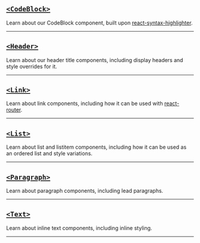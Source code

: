 ## [`<CodeBlock>`](#/Typography/Components/CodeBlock)

Learn about our CodeBlock component, built upon [react-syntax-highlighter](https://github.com/conorhastings/react-syntax-highlighter).
***

## [`<Header>`](#/Typography/Components/Header)

Learn about our header title components, including display headers and style overrides for it.
***

## [`<Link>`](#/Typography/Components/Link)

Learn about link components, including how it can be used with [react-router](https://reacttraining.com/react-router/).
***

## [`<List>`](#/Typography/Components/List)

Learn about list and listitem components, including how it can be used as an ordered list and style variations.
***

## [`<Paragraph>`](#/Typography/Components/Paragraph)

Learn about paragraph components, including lead paragraphs.
***

## [`<Text>`](#/Typography/Components/Text)

Learn about inline text components, including inline styling.
***
